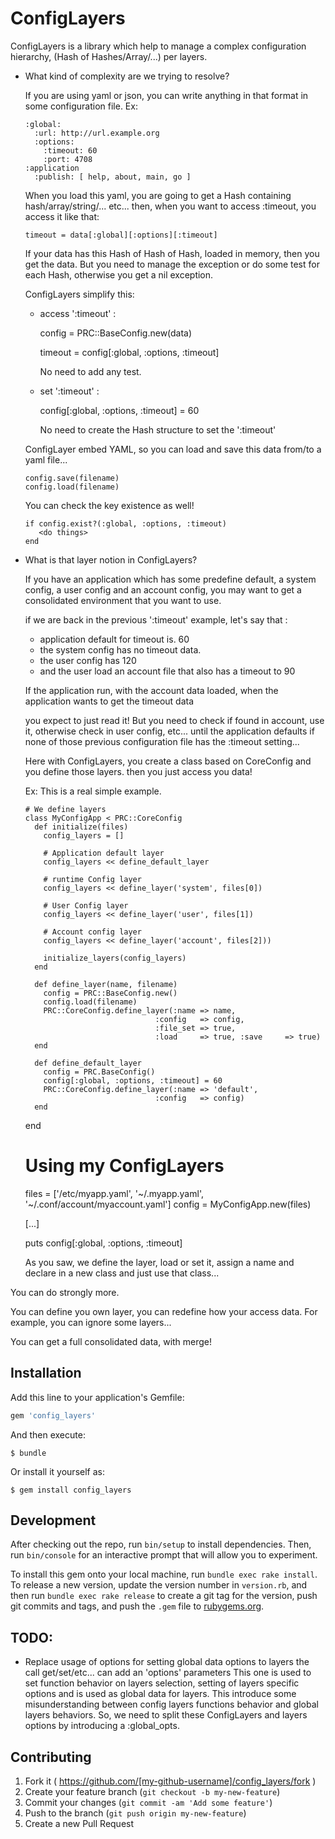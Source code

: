 # ConfigLayers

ConfigLayers is a library which help to manage a complex configuration hierarchy, (Hash of Hashes/Array/...)
per layers.

* What kind of complexity are we trying to resolve?

  If you are using yaml or json, you can write anything in that format in some configuration file.
  Ex:

      :global:
        :url: http://url.example.org
        :options:
          :timeout: 60
          :port: 4708
      :application
        :publish: [ help, about, main, go ]

  When you load this yaml, you are going to get a Hash containing hash/array/string/... etc...
  then, when you want to access :timeout, you access it like that:

      timeout = data[:global][:options][:timeout]

  If your data has this Hash of Hash of Hash, loaded in memory, then you get the data.
  But you need to manage the exception or do some test for each Hash, otherwise you get a
  nil exception.

  ConfigLayers simplify this:

  - access ':timeout' :

      config = PRC::BaseConfig.new(data)

      timeout = config[:global, :options, :timeout]

    No need to add any test.

  - set ':timeout' :

      config[:global, :options, :timeout] = 60

    No need to create the Hash structure to set the ':timeout'

  ConfigLayer embed YAML, so you can load and save this data from/to a yaml file...

      config.save(filename)
      config.load(filename)

  You can check the key existence as well!

      if config.exist?(:global, :options, :timeout)
         <do things>
      end

* What is that layer notion in ConfigLayers?

  If you have an application which has some predefine default, a system config, a user config
  and an account config, you may want to get a consolidated environment that you want to use.

  if we are back in the previous ':timeout' example, let's say that :
  - application default for timeout is. 60
  - the system config has no timeout data.
  - the user config has 120
  - and the user load an account file that also has a timeout to 90

  If the application run, with the account data loaded, when the application wants to get the timeout data

  you expect to just read it! But you need to check if found in account, use it, otherwise check in user
  config, etc... until the application defaults if none of those previous configuration file has the :timeout
  setting...

  Here with ConfigLayers, you create a class based on CoreConfig and you define those layers.
  then you just access you data!

  Ex: This is a real simple example.

      # We define layers
      class MyConfigApp < PRC::CoreConfig
        def initialize(files)
          config_layers = []

          # Application default layer
          config_layers << define_default_layer

          # runtime Config layer
          config_layers << define_layer('system', files[0])

          # User Config layer
          config_layers << define_layer('user', files[1])

          # Account config layer
          config_layers << define_layer('account', files[2]))

          initialize_layers(config_layers)
        end

        def define_layer(name, filename)
          config = PRC::BaseConfig.new()
          config.load(filename)
          PRC::CoreConfig.define_layer(:name => name,
                                   :config   => config,
                                   :file_set => true,
                                   :load     => true, :save     => true)
        end

        def define_default_layer
          config = PRC.BaseConfig()
          config[:global, :options, :timeout] = 60
          PRC::CoreConfig.define_layer(:name => 'default',
                                   :config   => config)
        end
     end

     # Using my ConfigLayers
     files = ['/etc/myapp.yaml', '~/.myapp.yaml', '~/.conf/account/myaccount.yaml']
     config = MyConfigApp.new(files)

     [...]

     puts config[:global, :options, :timeout]


  As you saw, we define the layer, load or set it, assign a name and declare in a new class
  and just use that class...

You can do strongly more.

You can define you own layer, you can redefine how your access data.
For example, you can ignore some layers...

You can get a full consolidated data, with merge!

## Installation

Add this line to your application's Gemfile:

```ruby
gem 'config_layers'
```

And then execute:

    $ bundle

Or install it yourself as:

    $ gem install config_layers

## Development

After checking out the repo, run `bin/setup` to install dependencies. Then, run `bin/console` for an interactive prompt that will allow you to experiment.

To install this gem onto your local machine, run `bundle exec rake install`. To release a new version, update the version number in `version.rb`, and then run `bundle exec rake release` to create a git tag for the version, push git commits and tags, and push the `.gem` file to [rubygems.org](https://rubygems.org).

## TODO:

* Replace usage of options for setting global data options to layers
  the call get/set/etc... can add an 'options' parameters
  This one is used to set function behavior on layers selection, setting of layers specific options
  and is used as global data for layers. This introduce some misunderstanding between
  config layers functions behavior and global layers behaviors.
  So, we need to split these ConfigLayers and layers options by introducing
  a :global_opts.


## Contributing

1. Fork it ( https://github.com/[my-github-username]/config_layers/fork )
2. Create your feature branch (`git checkout -b my-new-feature`)
3. Commit your changes (`git commit -am 'Add some feature'`)
4. Push to the branch (`git push origin my-new-feature`)
5. Create a new Pull Request
